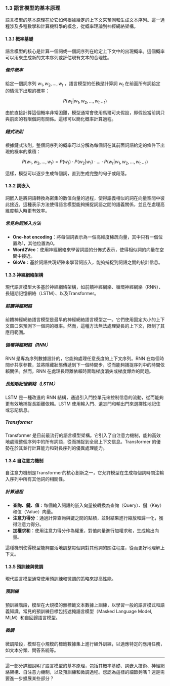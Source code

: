 ### **1.3 語言模型的基本原理**

語言模型的基本原理在於它如何根據給定的上下文來預測和生成文本序列。這一過程涉及多種數學和計算機科學的概念，從概率理論到神經網絡架構。

#### **1.3.1 概率基礎**

語言模型的核心是計算一個詞或一個詞序列在給定上下文中的出現概率。這個概率可以用來生成新的文本序列或評估現有文本的合理性。

##### **條件概率**
給定一個詞序列  $`w_1, w_2, \ldots, w_t`$ ，語言模型的任務是計算詞  $`w_t`$  在前面所有詞給定的情況下出現的概率：


```math
P(w_t | w_1, w_2, \ldots, w_{t-1})
```


由於直接計算這個概率非常困難，模型通常會使用馬爾可夫假設，即假設當前詞只與前面的有限個詞有關係。這樣可以簡化概率計算過程。

##### **鏈式法則**
根據鏈式法則，整個詞序列的概率可以分解為每個詞在其前面詞語給定的條件下出現的概率的乘積：


```math
P(w_1, w_2, \ldots, w_t) = P(w_1) \cdot P(w_2 | w_1) \cdot \ldots \cdot P(w_t | w_1, w_2, \ldots, w_{t-1})
```


這樣，模型可以逐步生成每個詞，直到生成完整的句子或段落。

#### **1.3.2 詞嵌入**

詞嵌入是將詞語轉換為密集的數值向量的過程，使得語義相似的詞在向量空間中彼此接近。這種表示方法使得語言模型能夠捕捉詞語之間的語義關係，並且在處理高維度輸入時更有效率。

##### **常見的詞嵌入方法**
- **One-hot encoding**：將每個詞表示為一個高維度稀疏向量，其中只有一個位置為1，其他位置為0。
- **Word2Vec**：使用神經網絡來學習詞語的分佈式表示，使得相似詞的向量在空間中接近。
- **GloVe**：基於詞語共現矩陣來學習詞嵌入，能夠捕捉到詞語之間的統計信息。

#### **1.3.3 神經網絡架構**

現代語言模型大多基於神經網絡架構，如前饋神經網絡、循環神經網絡（RNN）、長短期記憶網絡（LSTM）、以及Transformer。

##### **前饋神經網絡**
前饋神經網絡語言模型是最早的神經網絡語言模型之一。它們使用固定大小的上下文窗口來預測下一個詞的概率。然而，這種方法無法處理變長的上下文，限制了其應用範圍。

##### **循環神經網絡（RNN）**
RNN 是專為序列數據設計的，它能夠處理任意長度的上下文序列。RNN 在每個時間步共享參數，並將隱藏狀態傳遞到下一個時間步，從而能夠捕捉序列中的時間依賴關係。然而，RNN 在處理長距離依賴時面臨梯度消失或梯度爆炸的問題。

##### **長短期記憶網絡（LSTM）**
LSTM 是一種改進的 RNN 結構，通過引入門控單元來控制信息的流動，從而能夠更有效地捕捉長距離依賴。LSTM 使用輸入門、遺忘門和輸出門來選擇性地記住或忘記信息。

##### **Transformer**
Transformer 是目前最流行的語言模型架構。它引入了自注意力機制，能夠高效地處理整個序列中的所有詞語，從而捕捉到全局上下文信息。Transformer 的優勢在於其並行計算能力和對長序列的優異處理能力。

#### **1.3.4 自注意力機制**

自注意力機制是Transformer的核心創新之一，它允許模型在生成每個詞時關注輸入序列中所有其他詞的相關性。

##### **計算過程**
- **查詢、鍵、值**：每個輸入詞語的嵌入向量被轉換為查詢（Query）、鍵（Key）和值（Value）向量。
- **注意力得分**：通過計算查詢與鍵之間的點積，並對結果進行縮放和歸一化，獲得注意力得分。
- **加權求和**：使用注意力得分作為權重，對值向量進行加權求和，生成輸出向量。

這種機制使得模型能夠靈活地調整每個詞對其他詞的關注程度，從而更好地理解上下文。

#### **1.3.5 預訓練與微調**

現代語言模型通常使用預訓練和微調的策略來提高性能。

##### **預訓練**
預訓練階段，模型在大規模的無標籤文本數據上訓練，以學習一般的語言模式和語義知識。常見的預訓練目標包括遮掩語言模型（Masked Language Model, MLM）和自回歸語言模型。

##### **微調**
微調階段，模型在小規模的標籤數據集上進行額外訓練，以適應特定的應用任務，如文本分類、問答系統等。

---

這一部分詳細說明了語言模型的基本原理，包括其概率基礎、詞嵌入技術、神經網絡架構、自注意力機制，以及預訓練和微調過程。您認為這樣的細節夠嗎？還是需要進一步擴展某些部分？